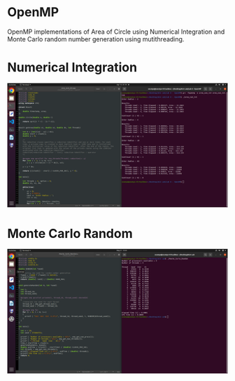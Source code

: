 # OpenMP
OpenMP implementations of Area of Circle using Numerical Integration and Monte Carlo random number generation using mutithreading.
# Numerical Integration
![alt-text](https://github.com/Somu1234/OpenMP/blob/main/Numerical%20Integration/area_num_int_output.png)
# Monte Carlo Random
![alt-text](https://github.com/Somu1234/OpenMP/blob/main/Monte%20Carlo%20Random/Monte_Carlo_Random.png)
